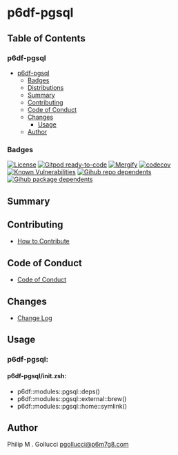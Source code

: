 # p6df-pgsql

## Table of Contents


### p6df-pgsql
- [p6df-pgsql](#p6df-pgsql)
  - [Badges](#badges)
  - [Distributions](#distributions)
  - [Summary](#summary)
  - [Contributing](#contributing)
  - [Code of Conduct](#code-of-conduct)
  - [Changes](#changes)
    - [Usage](#usage)
  - [Author](#author)

### Badges

[![License](https://img.shields.io/badge/License-Apache%202.0-yellowgreen.svg)](https://opensource.org/licenses/Apache-2.0)
[![Gitpod ready-to-code](https://img.shields.io/badge/Gitpod-ready--to--code-blue?logo=gitpod)](https://gitpod.io/#https://github.com/p6m7g8/p6df-pgsql)
[![Mergify](https://img.shields.io/endpoint.svg?url=https://gh.mergify.io/badges/p6m7g8/p6df-pgsql/&style=flat)](https://mergify.io)
[![codecov](https://codecov.io/gh/p6m7g8/p6df-pgsql/branch/master/graph/badge.svg?token=14Yj1fZbew)](https://codecov.io/gh/p6m7g8/p6df-pgsql)
[![Known Vulnerabilities](https://snyk.io/test/github/p6m7g8/p6df-pgsql/badge.svg?targetFile=package.json)](https://snyk.io/test/github/p6m7g8/p6df-pgsql?targetFile=package.json)
[![Gihub repo dependents](https://badgen.net/github/dependents-repo/p6m7g8/p6df-pgsql)](https://github.com/p6m7g8/p6df-pgsql/network/dependents?dependent_type=REPOSITORY)
[![Gihub package dependents](https://badgen.net/github/dependents-pkg/p6m7g8/p6df-pgsql)](https://github.com/p6m7g8/p6df-pgsql/network/dependents?dependent_type=PACKAGE)

## Summary

## Contributing

- [How to Contribute](CONTRIBUTING.md)

## Code of Conduct

- [Code of Conduct](https://github.com/p6m7g8/.github/blob/master/CODE_OF_CONDUCT.md)

## Changes

- [Change Log](CHANGELOG.md)

## Usage

### p6df-pgsql:

#### p6df-pgsql/init.zsh:

- p6df::modules::pgsql::deps()
- p6df::modules::pgsql::external::brew()
- p6df::modules::pgsql::home::symlink()



## Author

Philip M . Gollucci <pgollucci@p6m7g8.com>
